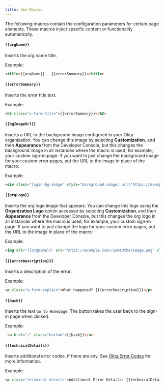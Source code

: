 ```yaml
---
title: Use Macros
---
```

The following macros contain the configuration parameters for certain page elements. These macros inject specific content or functionality automatically.

#### <span v-pre>`{{orgName}}`</span> 
Inserts the org name title.

Example:
```html
<title>{{orgName}} - {{errorSummary}}</title>
```

#### <span v-pre>`{{errorSummary}}`</span>
Inserts the error title text.

Example:
```html
<h2 class="o-form-title">{{errorSummary}}</h2>
```

#### <span v-pre>`{{bgImageUrl}}`</span>
Inserts a URL to the background image configured in your Okta organization. You can change this image by selecting **Customization**, and then **Appearance** from the Developer Console, but this changes the background image in all instances where the macro is used, for example, your custom sign-in page. If you want to just change the background image for your custom error pages, put the URL to the image in place of the macro:

Example:
```html
<div class="login-bg-image" style="background-image: url('https://example.com//YourBackgroundImage.png')"></div>
```

#### <span v-pre>`{{orgLogo}}`</span>
Inserts the org logo image that appears. You can change this logo using the **Organization Logo** option accessed by selecting **Customization**, and then **Appearance** from the Developer Console, but this changes the org logo in all instances where the macro is used, for example, your custom sign-in page. If you want to just change the logo for your custom error pages, put the URL to the image in place of the macro:

Example:
```html
<img alt="{{orgName}}" src="https://example.com//SomeOtherImage.png" class="org-logo">
```

#### <span v-pre>`{{{errorDescription}}}`</span>
Inserts a description of the error.

Example:
```html
<p class="o-form-explain">What happened? {{{errorDescription}}}</p>
```

#### <span v-pre>`{{back}}`</span>
Inserts the text `Go to Homepage`. The button takes the user back to the sign-in page when clicked. 

Example:
```html
 <a href="/" class="button">{{back}}</a>
```

#### <span v-pre>`{{technicalDetails}}`</span>
Inserts additional error codes, if there are any. See [Okta Error Codes](/docs/reference/error-codes/#okta-error-codes-listed-by-error-code) for more information.

Example:
```html
<p class="technical-details">Additional Error Details: {{technicalDetails}}</p>
```

<NextSectionLink/>

